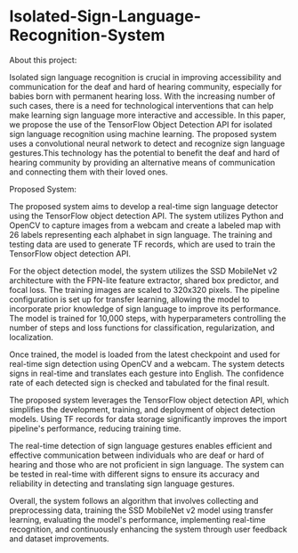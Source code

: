 # Isolated-Sign-Language-Recognition-System

About this project:

Isolated sign language recognition is crucial in improving accessibility and communication for the deaf and hard of hearing community, especially for babies born with permanent hearing loss. With the increasing number of such cases, there is a need for technological interventions that can help make learning sign language more interactive and accessible. In this paper, we propose the use of the TensorFlow Object Detection API for isolated sign language recognition using machine learning. The proposed system uses a convolutional neural network to detect and recognize sign language gestures.This technology has the potential to benefit the deaf and hard of hearing community by providing an alternative means of communication and connecting them with their loved ones.

Proposed System:

The proposed system aims to develop a real-time sign language detector using the TensorFlow object detection API. The system utilizes Python and OpenCV to capture images from a webcam and create a labeled map with 26 labels representing each alphabet in sign language. The training and testing data are used to generate TF records, which are used to train the TensorFlow object detection API.

For the object detection model, the system utilizes the SSD MobileNet v2 architecture with the FPN-lite feature extractor, shared box predictor, and focal loss. The training images are scaled to 320x320 pixels. The pipeline configuration is set up for transfer learning, allowing the model to incorporate prior knowledge of sign language to improve its performance. The model is trained for 10,000 steps, with hyperparameters controlling the number of steps and loss functions for classification, regularization, and localization.

Once trained, the model is loaded from the latest checkpoint and used for real-time sign detection using OpenCV and a webcam. The system detects signs in real-time and translates each gesture into English. The confidence rate of each detected sign is checked and tabulated for the final result.

The proposed system leverages the TensorFlow object detection API, which simplifies the development, training, and deployment of object detection models. Using TF records for data storage significantly improves the import pipeline's performance, reducing training time.

The real-time detection of sign language gestures enables efficient and effective communication between individuals who are deaf or hard of hearing and those who are not proficient in sign language. The system can be tested in real-time with different signs to ensure its accuracy and reliability in detecting and translating sign language gestures.

Overall, the system follows an algorithm that involves collecting and preprocessing data, training the SSD MobileNet v2 model using transfer learning, evaluating the model's performance, implementing real-time recognition, and continuously enhancing the system through user feedback and dataset improvements.


